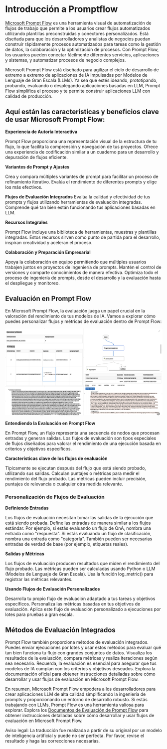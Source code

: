 # **Introducción a Promptflow**

[Microsoft Prompt Flow](https://microsoft.github.io/promptflow/index.html?WT.mc_id=aiml-138114-kinfeylo) es una herramienta visual de automatización de flujos de trabajo que permite a los usuarios crear flujos automatizados utilizando plantillas preconstruidas y conectores personalizados. Está diseñada para que los desarrolladores y analistas de negocios puedan construir rápidamente procesos automatizados para tareas como la gestión de datos, la colaboración y la optimización de procesos. Con Prompt Flow, los usuarios pueden conectar fácilmente diferentes servicios, aplicaciones y sistemas, y automatizar procesos de negocio complejos.

Microsoft Prompt Flow está diseñado para agilizar el ciclo de desarrollo de extremo a extremo de aplicaciones de IA impulsadas por Modelos de Lenguaje de Gran Escala (LLMs). Ya sea que estés ideando, prototipando, probando, evaluando o desplegando aplicaciones basadas en LLM, Prompt Flow simplifica el proceso y te permite construir aplicaciones LLM con calidad de producción.

## Aquí están las características y beneficios clave de usar Microsoft Prompt Flow:

**Experiencia de Autoría Interactiva**

Prompt Flow proporciona una representación visual de la estructura de tu flujo, lo que facilita la comprensión y navegación de tus proyectos.
Ofrece una experiencia de codificación similar a un cuaderno para un desarrollo y depuración de flujos eficiente.

**Variantes de Prompt y Ajustes**

Crea y compara múltiples variantes de prompt para facilitar un proceso de refinamiento iterativo. Evalúa el rendimiento de diferentes prompts y elige los más efectivos.

**Flujos de Evaluación Integrados**
Evalúa la calidad y efectividad de tus prompts y flujos utilizando herramientas de evaluación integradas.
Comprende qué tan bien están funcionando tus aplicaciones basadas en LLM.

**Recursos Integrales**

Prompt Flow incluye una biblioteca de herramientas, muestras y plantillas integradas. Estos recursos sirven como punto de partida para el desarrollo, inspiran creatividad y aceleran el proceso.

**Colaboración y Preparación Empresarial**

Apoya la colaboración en equipo permitiendo que múltiples usuarios trabajen juntos en proyectos de ingeniería de prompts.
Mantén el control de versiones y comparte conocimientos de manera efectiva. Optimiza todo el proceso de ingeniería de prompts, desde el desarrollo y la evaluación hasta el despliegue y monitoreo.

## Evaluación en Prompt Flow

En Microsoft Prompt Flow, la evaluación juega un papel crucial en la valoración del rendimiento de tus modelos de IA. Vamos a explorar cómo puedes personalizar flujos y métricas de evaluación dentro de Prompt Flow:

![PFVizualise](../../../../translated_images/pfvisualize.e96398930e67b609687d11081caa625eb4313ff62e91998913a9df3cee641688.es.png)

**Entendiendo la Evaluación en Prompt Flow**

En Prompt Flow, un flujo representa una secuencia de nodos que procesan entradas y generan salidas. Los flujos de evaluación son tipos especiales de flujos diseñados para valorar el rendimiento de una ejecución basada en criterios y objetivos específicos.

**Características clave de los flujos de evaluación**

Típicamente se ejecutan después del flujo que está siendo probado, utilizando sus salidas. Calculan puntajes o métricas para medir el rendimiento del flujo probado. Las métricas pueden incluir precisión, puntajes de relevancia o cualquier otra medida relevante.

### Personalización de Flujos de Evaluación

**Definiendo Entradas**

Los flujos de evaluación necesitan tomar las salidas de la ejecución que está siendo probada. Define las entradas de manera similar a los flujos estándar.
Por ejemplo, si estás evaluando un flujo de QnA, nombra una entrada como "respuesta". Si estás evaluando un flujo de clasificación, nombra una entrada como "categoría". También pueden ser necesarias entradas de verdad de base (por ejemplo, etiquetas reales).

**Salidas y Métricas**

Los flujos de evaluación producen resultados que miden el rendimiento del flujo probado. Las métricas pueden ser calculadas usando Python o LLM (Modelos de Lenguaje de Gran Escala). Usa la función log_metric() para registrar las métricas relevantes.

**Usando Flujos de Evaluación Personalizados**

Desarrolla tu propio flujo de evaluación adaptado a tus tareas y objetivos específicos. Personaliza las métricas basadas en tus objetivos de evaluación.
Aplica este flujo de evaluación personalizado a ejecuciones por lotes para pruebas a gran escala.

## Métodos de Evaluación Integrados

Prompt Flow también proporciona métodos de evaluación integrados.
Puedes enviar ejecuciones por lotes y usar estos métodos para evaluar qué tan bien funciona tu flujo con grandes conjuntos de datos.
Visualiza los resultados de la evaluación, compara métricas y realiza iteraciones según sea necesario.
Recuerda, la evaluación es esencial para asegurar que tus modelos de IA cumplan con los criterios y objetivos deseados. Explora la documentación oficial para obtener instrucciones detalladas sobre cómo desarrollar y usar flujos de evaluación en Microsoft Prompt Flow.

En resumen, Microsoft Prompt Flow empodera a los desarrolladores para crear aplicaciones LLM de alta calidad simplificando la ingeniería de prompts y proporcionando un entorno de desarrollo robusto. Si estás trabajando con LLMs, Prompt Flow es una herramienta valiosa para explorar. Explora los [Documentos de Evaluación de Prompt Flow](https://learn.microsoft.com/azure/machine-learning/prompt-flow/how-to-develop-an-evaluation-flow?view=azureml-api-2?WT.mc_id=aiml-138114-kinfeylo) para obtener instrucciones detalladas sobre cómo desarrollar y usar flujos de evaluación en Microsoft Prompt Flow.

Aviso legal: La traducción fue realizada a partir de su original por un modelo de inteligencia artificial y puede no ser perfecta. Por favor, revise el resultado y haga las correcciones necesarias.